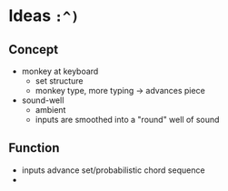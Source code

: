 # Ideas ``:^)``

## Concept
- monkey at keyboard
    - set structure
    - monkey type, more typing -> advances piece
- sound-well
    - ambient
    - inputs are smoothed into a "round" well of sound

## Function
- inputs advance set/probabilistic chord sequence
- 